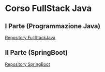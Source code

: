 # Corso FullStack Java

## I Parte (Programmazione Java)
[Repository FullStackJava](https://github.com/Growthack90/CorsoFullStackJava)

## II Parte (SpringBoot)
[Repository SpringBoot](https://github.com/Growthack90/SpringBoot)